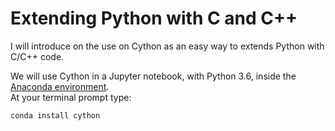# Extending Python with C and C++

I will introduce on the use on Cython as an easy way to extends Python 
with C/C++ code.

We will use Cython in a Jupyter notebook, with Python 3.6, inside the [Anaconda environment](https://www.anaconda.com/download/).  
At your terminal prompt type:
```
conda install cython
```
